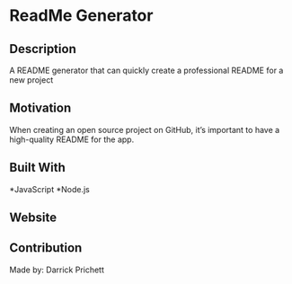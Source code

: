 # ReadMe Generator

## Description
A README generator that can quickly create a professional README for a new project

## Motivation
When creating an open source project on GitHub, it’s important to have a high-quality README for the app.

## Built With
*JavaScript
*Node.js

## Website


## Contribution

Made by: Darrick Prichett

